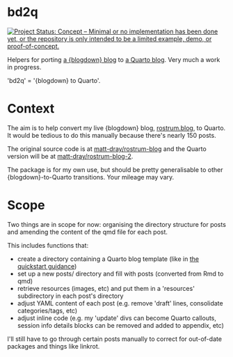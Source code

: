 
# bd2q

<!-- badges: start -->
[![Project Status: Concept – Minimal or no implementation has been done yet, or the repository is only intended to be a limited example, demo, or proof-of-concept.](https://www.repostatus.org/badges/latest/concept.svg)](https://www.repostatus.org/#concept)
<!-- badges: end -->

Helpers for porting [a {blogdown} blog](https://pkgs.rstudio.com/blogdown/) to [a Quarto blog](https://quarto.org/docs/websites/website-blog.html). Very much a work in progress.

'bd2q' = '{blogdown} to Quarto'.

# Context

The aim is to help convert my live {blogdown} blog, [rostrum.blog](https://ww.rostrum.blog), to Quarto. It would be tedious to do this manually because there's nearly 150 posts.

The original source code is at [matt-dray/rostrum-blog](https://github.com/matt-dray/rostrum-blog) and the Quarto version will be at [matt-dray/rostrum-blog-2](https://github.com/matt-dray/rostrum-blog-2). 

The package is for my own use, but should be pretty generalisable to other {blogdown}-to-Quarto transitions. Your mileage may vary.

# Scope

Two things are in scope for now: organising the directory structure for posts and amending the content of the qmd file for each post.

This includes functions that:

* create a directory containing a Quarto blog template (like in [the quickstart guidance](https://quarto.org/docs/websites/website-blog.html))
* set up a new posts/ directory and fill with posts (converted from Rmd to qmd)
* retrieve resources (images, etc) and put them in a 'resources' subdirectory in each post's directory
* adjust YAML content of each post (e.g. remove 'draft' lines, consolidate categories/tags, etc)
* adjust inline code (e.g. my 'update' divs can become Quarto callouts, session info details blocks can be removed and added to appendix, etc)

I'll still have to go through certain posts manually to correct for out-of-date packages and things like linkrot.
